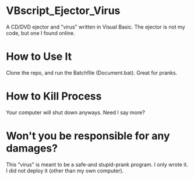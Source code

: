 # VBscript_Ejector_Virus
A CD/DVD ejector and "virus" written in Visual Basic. The ejector is not my code, but one I found online.
# How to Use It
Clone the repo, and run the Batchfile (Document.bat).
Great for pranks.
# How to Kill Process
Your computer will shut down anyways. Need I say more?
# Won't you be responsible for any damages?
This "virus" is meant to be a safe-and stupid-prank program. I only wrote it. I did not deploy it (other than my own computer).
